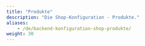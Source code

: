 ```yaml
---
title: "Produkte"
description: "Die Shop-Konfiguration - Produkte."
aliases:
    - /de/backend-konfiguration-shop-produkte/
weight: 30    
---
```

